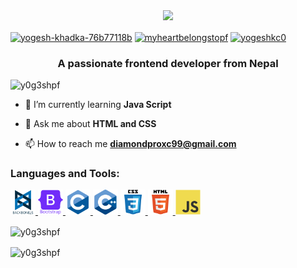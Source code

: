 <div style="text-align: center;"> 
  <img width="400" src="https://readme-typing-svg.herokuapp.com?font=JetBrains+Mono&weight=600&size=30&duration=3000&color=2AF7B4&width=535&lines=Hi%2C+I'm+Yogesh%F0%9F%91%8B;Let's+Connect!"/>
</div>

<p align="left">
<a href="https://linkedin.com/in/yogesh-khadka-76b77118b" target="blank"><img align="center" src="https://raw.githubusercontent.com/rahuldkjain/github-profile-readme-generator/master/src/images/icons/Social/linked-in-alt.svg" alt="yogesh-khadka-76b77118b" height="30" width="40" /></a>
<a href="https://fb.com/myheartbelongstopf" target="blank"><img align="center" src="https://raw.githubusercontent.com/rahuldkjain/github-profile-readme-generator/master/src/images/icons/Social/facebook.svg" alt="myheartbelongstopf" height="30" width="40" /></a>
<a href="https://instagram.com/yogeshkc0" target="blank"><img align="center" src="https://raw.githubusercontent.com/rahuldkjain/github-profile-readme-generator/master/src/images/icons/Social/instagram.svg" alt="yogeshkc0" height="30" width="40" /></a>
</p>
<h3 align="center">A passionate frontend developer from Nepal</h3>

<p align="left"> <img src="https://komarev.com/ghpvc/?username=y0g3shpf&label=Profile%20views&color=0e75b6&style=flat" alt="y0g3shpf" /> </p>

- 🌱 I’m currently learning **Java Script**

- 💬 Ask me about **HTML and CSS**

- 📫 How to reach me **diamondproxc99@gmail.com**



<h3 align="left">Languages and Tools:</h3>
<p align="left"> <a href="https://backbonejs.org" target="_blank" rel="noreferrer"> <img src="https://raw.githubusercontent.com/devicons/devicon/master/icons/backbonejs/backbonejs-original-wordmark.svg" alt="backbonejs" width="40" height="40"/> </a> <a href="https://getbootstrap.com" target="_blank" rel="noreferrer"> <img src="https://raw.githubusercontent.com/devicons/devicon/master/icons/bootstrap/bootstrap-plain-wordmark.svg" alt="bootstrap" width="40" height="40"/> </a> <a href="https://www.cprogramming.com/" target="_blank" rel="noreferrer"> <img src="https://raw.githubusercontent.com/devicons/devicon/master/icons/c/c-original.svg" alt="c" width="40" height="40"/> </a> <a href="https://www.w3schools.com/cpp/" target="_blank" rel="noreferrer"> <img src="https://raw.githubusercontent.com/devicons/devicon/master/icons/cplusplus/cplusplus-original.svg" alt="cplusplus" width="40" height="40"/> </a> <a href="https://www.w3schools.com/css/" target="_blank" rel="noreferrer"> <img src="https://raw.githubusercontent.com/devicons/devicon/master/icons/css3/css3-original-wordmark.svg" alt="css3" width="40" height="40"/> </a> <a href="https://www.w3.org/html/" target="_blank" rel="noreferrer"> <img src="https://raw.githubusercontent.com/devicons/devicon/master/icons/html5/html5-original-wordmark.svg" alt="html5" width="40" height="40"/> </a> <a href="https://developer.mozilla.org/en-US/docs/Web/JavaScript" target="_blank" rel="noreferrer"> <img src="https://raw.githubusercontent.com/devicons/devicon/master/icons/javascript/javascript-original.svg" alt="javascript" width="40" height="40"/> </a> </p>

<p><img align="center" src="https://github-readme-stats.vercel.app/api/top-langs?username=y0g3shpf&show_icons=true&locale=en&layout=compact" alt="y0g3shpf" /></p>

<p><img align="center" src="https://github-readme-streak-stats.herokuapp.com/?user=y0g3shpf&" alt="y0g3shpf" /></p>
